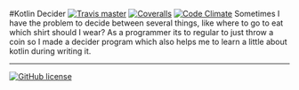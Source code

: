 #Kotlin Decider [![Travis master](https://img.shields.io/travis/Poeschl/KotlinDecider/master.svg?maxAge=3600)](https://travis-ci.org/Poeschl/KotlinDecider) [![Coveralls](https://img.shields.io/coveralls/Poeschl/KotlinDecider/master.svg?maxAge=3600)](https://coveralls.io/github/Poeschl/KotlinDecider?branch=master) [![Code Climate](https://img.shields.io/codeclimate/github/Poeschl/KotlinDecider.svg?maxAge=3600)]()
Sometimes I have the problem to decide between several things, like where to go to eat which shirt should I wear? As a programmer its to regular to just throw a coin so I made a decider program which also helps me to learn a little about kotlin during writing it.

---

[![GitHub license](https://img.shields.io/badge/license-GPL3-blue.svg)](https://raw.githubusercontent.com/Poeschl/KotlinDecider/master/LICENSE)